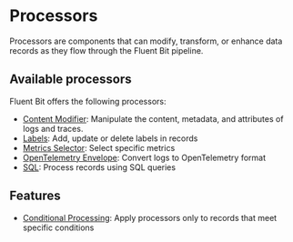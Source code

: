# Processors

Processors are components that can modify, transform, or enhance data records as they flow through the Fluent Bit pipeline.

## Available processors

Fluent Bit offers the following processors:

- [Content Modifier](content-modifier.md): Manipulate the content, metadata, and attributes of logs and traces.
- [Labels](labels.md): Add, update or delete labels in records
- [Metrics Selector](metrics-selector.md): Select specific metrics
- [OpenTelemetry Envelope](opentelemetry-envelope.md): Convert logs to OpenTelemetry format
- [SQL](sql.md): Process records using SQL queries

## Features

- [Conditional Processing](conditional-processing.md): Apply processors only to records that meet specific conditions